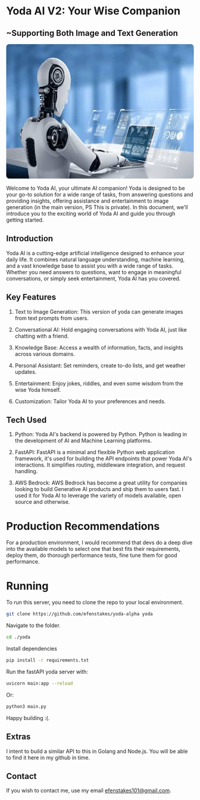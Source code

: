 # Yoda AI V2: Your Wise Companion
## ~Supporting Both Image and Text Generation

<img src="./showcase/ai.jpeg" width="100%" height="360px" style="border-radius:8px" />

Welcome to Yoda AI, your ultimate AI companion! Yoda is designed to be your go-to solution for a wide range of tasks, from answering questions and providing insights, offering assistance and entertainment to image generation (in the main version, PS This is private). In this document, we'll introduce you to the exciting world of Yoda AI and guide you through getting started.


## Introduction

Yoda AI is a cutting-edge artificial intelligence designed to enhance your daily life. It combines natural language understanding, machine learning, and a vast knowledge base to assist you with a wide range of tasks. Whether you need answers to questions, want to engage in meaningful conversations, or simply seek entertainment, Yoda AI has you covered.

## Key Features

1. Text to Image Generation: This version of yoda can generate images from text prompts from users.

1. Conversational AI: Hold engaging conversations with Yoda AI, just like chatting with a friend.

2. Knowledge Base: Access a wealth of information, facts, and insights across various domains.

3. Personal Assistant: Set reminders, create to-do lists, and get weather updates.

4. Entertainment: Enjoy jokes, riddles, and even some wisdom from the wise Yoda himself.

5. Customization: Tailor Yoda AI to your preferences and needs.


## Tech Used

1. Python: Yoda AI's backend is powered by Python. Python is leading in the development of AI and Machine Learning platforms.

2. FastAPI: FastAPI is a minimal and flexible Python web application framework, it's used for building the API endpoints that power Yoda AI's interactions. It simplifies routing, middleware integration, and request handling.

3. AWS Bedrock: AWS Bedrock has become a great utility for companies looking to build Generative AI products and ship them to users fast. I used it for Yoda AI to leverage the variety of models available, open source and otherwise.


# Production Recommendations
For a production environment, I would recommend that devs do a deep dive into the available models to select one that best fits their requirements, deploy them, do thorough performance tests, fine tune them for good performance.


# Running
To run this server, you need to clone the repo to your local environment. 

```sh
git clone https://github.com/efenstakes/yoda-alpha yoda
```

Navigate to the folder.

```sh
cd ./yoda
```

Install dependencies
```sh
pip install -r requirements.txt
```

Run the fastAPI yoda server with:
```sh
uvicorn main:app --reload
```

Or:

```sh
python3 main.py
```


Happy building :(.

## Extras
I intent to build a similar API to this in Golang and Node.js. You will be able to find it here in my github in time.


## Contact
If you wish to contact me, use my email efenstakes101@gmail.com.
